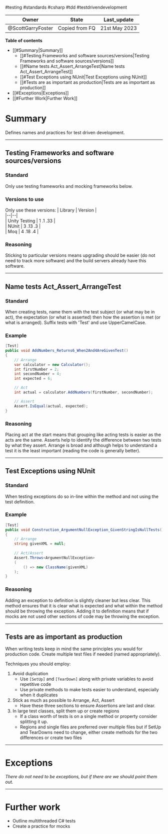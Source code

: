 
#testing #standards #csharp #tdd #testdrivendevelopment

|Owner|State|Last_update|
|--|--|--|
|@ScottGarryFoster|Copied from FQ|21st May 2023|

**Table of contents**
- [[#Summary|Summary]]
    - [[#Testing Frameworks and software sources/versions|Testing Frameworks and software sources/versions]]
    - [[#Name tests Act_Assert_ArrangeTest|Name tests Act_Assert_ArrangeTest]]
    - [[#Test Exceptions using NUnit|Test Exceptions using NUnit]]
    - [[#Tests are as important as production|Tests are as important as production]]
- [[#Exceptions|Exceptions]]
- [[#Further Work|Further Work]]

# Summary
Defines names and practices for test driven development.

---
## Testing Frameworks and software sources/versions
### Standard
Only use testing frameworks and mocking frameworks below.

### Versions to use
Only use these versions:
| Library | Version |  
|--|--|  
| Unity Testing | 1 .1 .33 |  
| NUnit | 3 .13 .3 |  
| Moq | 4 .18 .4 |

### Reasoning
Sticking to particular versions means upgrading should be easier (do not need to track more software) and the build servers already have this software.

---
## Name tests Act_Assert_ArrangeTest
### Standard
When creating tests, name them with the test subject (or what may be in act), the expectation (or what is asserted) then how the assertion is met (or what is arranged). Suffix tests with 'Test' and use UpperCamelCase.

### Example
``` c#
[Test]
public void AddNumbers_Returns6_When2And4AreGivenTest()
{
    // Arrange
    var calculator = new Calculator();
    int firstNumber = 2;
    int secondNumber = 4;
    int expected = 6;

    // Act
    int actual = calculator.AddNumbers(firstNumber, secondNumber);

    // Assert
    Assert.IsEqual(actual, expected);
}
```

### Reasoning
Placing act at the start means that grouping like acting tests is easier as the acts are the same. Asserts help to identify the difference between two tests by what they assert. Arrange is broad and although helps to understand a test it is the least important (reading the code is generally better).

---
## Test Exceptions using NUnit
### Standard
When testing exceptions do so in-line within the method and not using the test definition.

### Example
``` c#
[Test]  
public void Construction_ArgumentNullException_GivenStringIsNullTests()  
{  
    // Arrange  
    string givenXML = null;  
  
    // Act/Assert  
    Assert.Throws<ArgumentNullException>  
    (  
        () => new ClassName(givenXML)  
    );  
}
```

### Reasoning
Adding an exception to definition is slightly cleaner but less clear. This method ensures that it is clear what is expected and what within the method should be throwing the exception. Adding it to definition means that if mocks are not used other sections of code may be throwing the exception.

---
## Tests are as important as production
When writing tests keep in mind the same principles you would for production code. Create multiple test files if needed (named appropriately).

Techniques you should employ:
1. Avoid duplication
    * Use `[SetUp]` and `[TearDown]` along with private variables to avoid repetitive code
    * Use private methods to make tests easier to understand, especially when it duplicates
2. Stick as much as possible to Arrange, Act, Assert
    * Have these three sections to ensure Assertions are last and clear.
3. In large test classes, split them up or create regions
    * If a class worth of tests is on a single method or property consider splitting it up.
    * Regions and single files are preferred over multiple files but if SetUp and TearDowns need to change, either create methods for the two differences or create two files

---
# Exceptions
*There do not need to be exceptions, but if there are we should point them out.*

---
# Further work
* Outline multithreaded C# tests
* Create a practice for mocks
